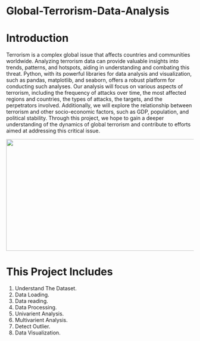 # Global-Terrorism-Data-Analysis

# Introduction 
Terrorism is a complex global issue that affects countries and communities worldwide. Analyzing terrorism data can provide valuable insights into trends, patterns, and hotspots, aiding in understanding and combating this threat. Python, with its powerful libraries for data analysis and visualization, such as pandas, matplotlib, and seaborn, offers a robust platform for conducting such analyses.
  Our analysis will focus on various aspects of terrorism, including the frequency of attacks over time, the most affected regions and countries, the types of attacks, the targets, and the perpetrators involved. Additionally, we will explore the relationship between terrorism and other socio-economic factors, such as GDP, population, and political stability.
  Through this project, we hope to gain a deeper understanding of the dynamics of global terrorism and contribute to efforts aimed at addressing this critical issue.

  <p align="center">
  <img width="600" height="300" src="pr.png">
</p>

# This Project Includes
1. Understand The Dataset.
2. Data Loading.
3. Data reading.
4. Data Processing.
5. Univarient Analysis.
6. Multivarient Analysis.
7. Detect Outlier.
8. Data Visualization.
